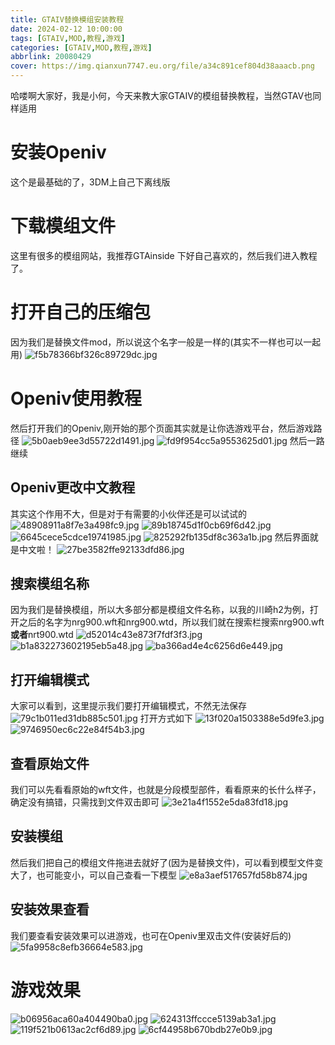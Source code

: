 ```yaml
---
title: GTAIV替换模组安装教程
date: 2024-02-12 10:00:00
tags: [GTAIV,MOD,教程,游戏]
categories: [GTAIV,MOD,教程,游戏]
abbrlink: 20080429
cover: https://img.qianxun7747.eu.org/file/a34c891cef804d38aaacb.png
---
```

哈喽啊大家好，我是小何，今天来教大家GTAIV的模组替换教程，当然GTAV也同样适用
# 安装Openiv
这个是最基础的了，3DM上自己下离线版
# 下载模组文件
这里有很多的模组网站，我推荐GTAinside
下好自己喜欢的，然后我们进入教程了。
# 打开自己的压缩包
因为我们是替换文件mod，所以说这个名字一般是一样的(其实不一样也可以一起用)
![f5b78366bf326c89729dc.jpg](https://img.qianxun7747.eu.org/file/f5b78366bf326c89729dc.jpg)
# Openiv使用教程
然后打开我们的Openiv,刚开始的那个页面其实就是让你选游戏平台，然后游戏路径
![5b0aeb9ee3d55722d1491.jpg](https://img.qianxun7747.eu.org/file/5b0aeb9ee3d55722d1491.jpg)
![fd9f954cc5a9553625d01.jpg](https://img.qianxun7747.eu.org/file/fd9f954cc5a9553625d01.jpg)
然后一路继续
## Openiv更改中文教程
其实这个作用不大，但是对于有需要的小伙伴还是可以试试的
![48908911a8f7e3a498fc9.jpg](https://img.qianxun7747.eu.org/file/48908911a8f7e3a498fc9.jpg)
![89b18745d1f0cb69f6d42.jpg](https://img.qianxun7747.eu.org/file/89b18745d1f0cb69f6d42.jpg)
![6645cece5cdce19741985.jpg](https://img.qianxun7747.eu.org/file/6645cece5cdce19741985.jpg)
![825292fb135df8c363a1b.jpg](https://img.qianxun7747.eu.org/file/825292fb135df8c363a1b.jpg)
然后界面就是中文啦！
![27be3582ffe92133dfd86.jpg](https://img.qianxun7747.eu.org/file/27be3582ffe92133dfd86.jpg)
## 搜索模组名称
因为我们是替换模组，所以大多部分都是模组文件名称，以我的川崎h2为例，打开之后的名字为nrg900.wft和nrg900.wtd，所以我们就在搜索栏搜索nrg900.wft**或者**nrt900.wtd
![d52014c43e873f7fdf3f3.jpg](https://img.qianxun7747.eu.org/file/d52014c43e873f7fdf3f3.jpg)
![b1a832273602195eb5a48.jpg](https://img.qianxun7747.eu.org/file/b1a832273602195eb5a48.jpg)
![ba366ad4e4c6256d6e449.jpg](https://img.qianxun7747.eu.org/file/ba366ad4e4c6256d6e449.jpg)
## 打开编辑模式
大家可以看到，这里提示我们要打开编辑模式，不然无法保存
![79c1b011ed31db885c501.jpg](https://img.qianxun7747.eu.org/file/79c1b011ed31db885c501.jpg)
打开方式如下
![13f020a1503388e5d9fe3.jpg](https://img.qianxun7747.eu.org/file/13f020a1503388e5d9fe3.jpg)
![9746950ec6c22e84f54b3.jpg](https://img.qianxun7747.eu.org/file/9746950ec6c22e84f54b3.jpg)
## 查看原始文件
我们可以先看看原始的wft文件，也就是分段模型部件，看看原来的长什么样子，确定没有搞错，只需找到文件双击即可
![3e21a4f1552e5da83fd18.jpg](https://img.qianxun7747.eu.org/file/3e21a4f1552e5da83fd18.jpg)
## 安装模组
然后我们把自己的模组文件拖进去就好了(因为是替换文件)，可以看到模型文件变大了，也可能变小，可以自己查看一下模型
![e8a3aef517657fd58b874.jpg](https://img.qianxun7747.eu.org/file/e8a3aef517657fd58b874.jpg)
## 安装效果查看
我们要查看安装效果可以进游戏，也可在Openiv里双击文件(安装好后的)
![5fa9958c8efb36664e583.jpg](https://img.qianxun7747.eu.org/file/5fa9958c8efb36664e583.jpg)
# 游戏效果
![b06956aca60a404490ba0.jpg](https://img.qianxun7747.eu.org/file/b06956aca60a404490ba0.jpg)
![624313ffccce5139ab3a1.jpg](https://img.qianxun7747.eu.org/file/624313ffccce5139ab3a1.jpg)
![119f521b0613ac2cf6d89.jpg](https://img.qianxun7747.eu.org/file/119f521b0613ac2cf6d89.jpg)
![6cf44958b670bdb27e0b9.jpg](https://img.qianxun7747.eu.org/file/6cf44958b670bdb27e0b9.jpg)

